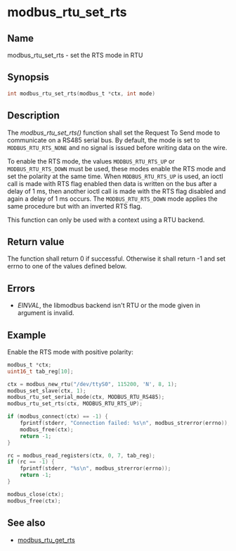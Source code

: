 # modbus_rtu_set_rts

## Name

modbus_rtu_set_rts - set the RTS mode in RTU

## Synopsis

```c
int modbus_rtu_set_rts(modbus_t *ctx, int mode)
```

## Description

The *modbus_rtu_set_rts()* function shall set the Request To Send mode to
communicate on a RS485 serial bus. By default, the mode is set to
`MODBUS_RTU_RTS_NONE` and no signal is issued before writing data on the wire.

To enable the RTS mode, the values `MODBUS_RTU_RTS_UP` or `MODBUS_RTU_RTS_DOWN`
must be used, these modes enable the RTS mode and set the polarity at the same
time. When `MODBUS_RTU_RTS_UP` is used, an ioctl call is made with RTS flag
enabled then data is written on the bus after a delay of 1 ms, then another
ioctl call is made with the RTS flag disabled and again a delay of 1 ms occurs.
The `MODBUS_RTU_RTS_DOWN` mode applies the same procedure but with an inverted
RTS flag.

This function can only be used with a context using a RTU backend.

## Return value

The function shall return 0 if successful. Otherwise it shall return -1 and set
errno to one of the values defined below.

## Errors

- *EINVAL*, the libmodbus backend isn't RTU or the mode given in argument is invalid.

## Example

Enable the RTS mode with positive polarity:

```c
modbus_t *ctx;
uint16_t tab_reg[10];

ctx = modbus_new_rtu("/dev/ttyS0", 115200, 'N', 8, 1);
modbus_set_slave(ctx, 1);
modbus_rtu_set_serial_mode(ctx, MODBUS_RTU_RS485);
modbus_rtu_set_rts(ctx, MODBUS_RTU_RTS_UP);

if (modbus_connect(ctx) == -1) {
    fprintf(stderr, "Connection failed: %s\n", modbus_strerror(errno));
    modbus_free(ctx);
    return -1;
}

rc = modbus_read_registers(ctx, 0, 7, tab_reg);
if (rc == -1) {
    fprintf(stderr, "%s\n", modbus_strerror(errno));
    return -1;
}

modbus_close(ctx);
modbus_free(ctx);
```

## See also

- [modbus_rtu_get_rts](modbus_rtu_get_rts)
